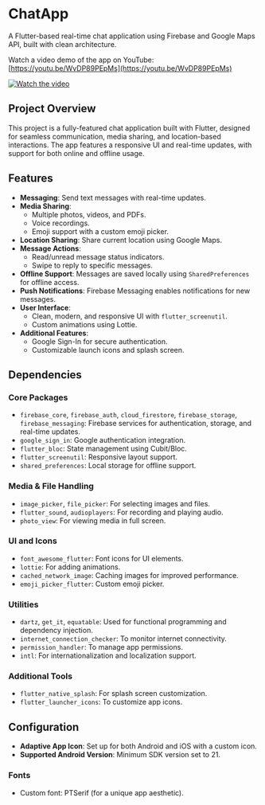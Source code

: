 # ChatApp

A Flutter-based real-time chat application using Firebase and Google Maps API, built with clean architecture.


Watch a video demo of the app on YouTube: [https://youtu.be/WvDP89PEpMs](https://youtu.be/WvDP89PEpMs)

[![Watch the video](https://img.youtube.com/vi/WvDP89PEpMs/0.jpg)](https://youtu.be/WvDP89PEpMs)



## Project Overview

This project is a fully-featured chat application built with Flutter, designed for seamless communication, media sharing, and location-based interactions. The app features a responsive UI and real-time updates, with support for both online and offline usage.

## Features

- **Messaging**: Send text messages with real-time updates.
- **Media Sharing**:
  - Multiple photos, videos, and PDFs.
  - Voice recordings.
  - Emoji support with a custom emoji picker.
- **Location Sharing**: Share current location using Google Maps.
- **Message Actions**:
  - Read/unread message status indicators.
  - Swipe to reply to specific messages.
- **Offline Support**: Messages are saved locally using `SharedPreferences` for offline access.
- **Push Notifications**: Firebase Messaging enables notifications for new messages.
- **User Interface**:
  - Clean, modern, and responsive UI with `flutter_screenutil`.
  - Custom animations using Lottie.
- **Additional Features**:
  - Google Sign-In for secure authentication.
  - Customizable launch icons and splash screen.

## Dependencies

### Core Packages

- `firebase_core`, `firebase_auth`, `cloud_firestore`, `firebase_storage`, `firebase_messaging`: Firebase services for authentication, storage, and real-time updates.
- `google_sign_in`: Google authentication integration.
- `flutter_bloc`: State management using Cubit/Bloc.
- `flutter_screenutil`: Responsive layout support.
- `shared_preferences`: Local storage for offline support.

### Media & File Handling

- `image_picker`, `file_picker`: For selecting images and files.
- `flutter_sound`, `audioplayers`: For recording and playing audio.
- `photo_view`: For viewing media in full screen.

### UI and Icons

- `font_awesome_flutter`: Font icons for UI elements.
- `lottie`: For adding animations.
- `cached_network_image`: Caching images for improved performance.
- `emoji_picker_flutter`: Custom emoji picker.

### Utilities

- `dartz`, `get_it`, `equatable`: Used for functional programming and dependency injection.
- `internet_connection_checker`: To monitor internet connectivity.
- `permission_handler`: To manage app permissions.
- `intl`: For internationalization and localization support.

### Additional Tools

- `flutter_native_splash`: For splash screen customization.
- `flutter_launcher_icons`: To customize app icons.

## Configuration

- **Adaptive App Icon**: Set up for both Android and iOS with a custom icon.
- **Supported Android Version**: Minimum SDK version set to 21.

### Fonts

- Custom font: PTSerif (for a unique app aesthetic).
